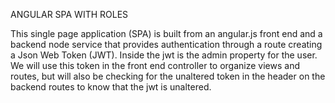 ANGULAR SPA WITH ROLES

This single page application (SPA) is built from an angular.js front end and a backend node service that
provides authentication through a route creating a Json Web Token (JWT). Inside the jwt is the admin property for the user.
We will use this token in the front end controller to organize views and routes, but will also
be checking for the unaltered token in the header on the backend routes to know that the jwt is unaltered. 

